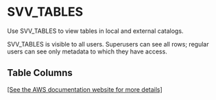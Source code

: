 # SVV\_TABLES<a name="r_SVV_TABLES"></a>

Use SVV\_TABLES to view tables in local and external catalogs\.

SVV\_TABLES is visible to all users\. Superusers can see all rows; regular users can see only metadata to which they have access\. 

## Table Columns<a name="r_SVV_TABLES-table-columns"></a>

[\[See the AWS documentation website for more details\]](http://docs.aws.amazon.com/redshift/latest/dg/r_SVV_TABLES.html)